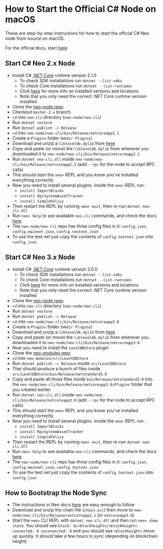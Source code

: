 # How to Start the Official C# Node on macOS

These are step-by-step instructions for how to start the official C# Neo node from source on macOS.

For the official docs, start [here](https://docs.neo.org/docs/en-us/node/cli/setup.html)

## Start C# Neo 2.x Node

- Install C# [.NET Core](https://dotnet.microsoft.com/download/dotnet-core) runtime version 2.1.0
  - To check SDK installations run `dotnet --list-sdks`
  - To check Core installations run `dotnet --list-runtimes`
  - Click [here](https://docs.microsoft.com/en-us/dotnet/core/install/how-to-detect-installed-versions?pivots=os-macos) for more info on installed versions and locations
  - Note that you only need the correct .NET Core runtime version installed
- Clone the [neo-node repo](https://github.com/neo-project/neo-node)
- Checkout `master-2.x` branch
- `cd` into `neo-cli` directory (`neo-node/neo-cli`)
- Run `dotnet restore`
- Run `dotnet publish -c Release`
- `cd` into `neo-node/neo-cli/bin/Release/netcoreapp2.1`
- Create a `Plugins` folder (`mkdir Plugins`)
- Download and unzip a `libleveldb.dylib` from [here](https://github.com/neo-ngd/leveldb/releases)
- Copy and paste (or move) the `libleveldb.dylib` from wherever you downloaded it to `neo-node/neo-cli/bin/Release/netcoreapp2.1`
- Run `dotnet neo-cli.dll` inside `neo-node/neo-cli/bin/Release/netcoreapp2.1` (add `--rpc` for the node to accept RPC calls)
- This should start the `neo>` REPL and you know you've installed everything correctly
- Now you need to install several plugins. Inside the `neo>` REPL run:
  - `install ImportBlocks`
  - `install RpcSystemAssetTracker`
  - `install SimplePolicy`
- Then restart the REPL by running `neo> exit`, then re-run `dotnet neo-cli.dll`
- Run `neo> help` to see available `neo-cli` commands, and check the docs [here](https://docs.neo.org/docs/en-us/node/cli/cli.html)
- The `neo-node/neo-cli` repo has three config files in it: `config.json`, `config.mainnet.json`, `config.testnet.json`
- To use the test net just copy the contents of `config.testnet.json` into `config.json`

## Start C# Neo 3.x Node

- Install C# [.NET Core](https://dotnet.microsoft.com/download/dotnet-core) runtime version 3.0.0
  - To check SDK installations run `dotnet --list-sdks`
  - To check Core installations run `dotnet --list-runtimes`
  - Click [here](https://docs.microsoft.com/en-us/dotnet/core/install/how-to-detect-installed-versions?pivots=os-macos) for more info on installed versions and locations
  - Note that you only need the correct .NET Core runtime version installed
- Clone the [neo-node repo](https://github.com/neo-project/neo-node)
- `cd` into `neo-cli` directory (`neo-node/neo-cli`)
- Run `dotnet restore`
- Run `dotnet publish -c Release`
- `cd` into `neo-node/neo-cli/bin/Release/netcoreapp3.0`
- Create a `Plugins` folder (`mkdir Plugins`)
- Download and unzip a `libleveldb.dylib` from [here](https://github.com/neo-ngd/leveldb/releases)
- Copy and paste (or move) the `libleveldb.dylib` from wherever you downloaded it to `neo-node/neo-cli/bin/Release/netcoreapp3.0`
- Now you need to install the `LevelDBStore` plugin
- Clone the [neo-modules repo](https://github.com/neo-project/neo-modules)
- `cd` into `neo-modules/src/LevelDBStore`
- Run `dotnet publish -c Release` inside `src/LevelDBStore`
- That should produce a bunch of files inside `src/LevelDBStore/bin/Release/netstandard3.0`
- Copy and paste all those files inside `bin/Release/netstandard3.0` into the `neo-node/neo-cli/bin/Release/netcoreapp3.0/Plugins` folder that you created earlier
- Run `dotnet neo-cli.dll` inside `neo-node/neo-cli/bin/Release/netcoreapp3.0` (add `--rpc` for the node to accept RPC calls)
- This should start the `neo>` REPL and you know you've installed everything correctly
- Now you need to install several plugins. Inside the `neo>` REPL run:
  - `install ImportBlocks`
  - `install RpcSystemAssetTracker`
  - `install SimplePolicy`
- Then restart the REPL by running `neo> exit`, then re-run `dotnet neo-cli.dll`
- Run `neo> help` to see available `neo-cli` commands, and check the docs [here](https://docs.neo.org/docs/en-us/node/cli/cli.html)
- The `neo-node/neo-cli` repo has three config files in it: `config.json`, `config.mainnet.json`, `config.testnet.json`
- To use the test net just copy the contents of `config.testnet.json` into `config.json`

## How to Bootstrap the Node Sync

- The instructions in Neo docs [here](https://docs.neo.org/docs/en-us/node/syncblocks.html) are easy enough to follow
- Download and unzip the chain file (`chain.acc`) then move to `neo-node/neo-cli/bin/Release/netcoreapp2.1` (or `netcoreapp3.0`)
- Start the `neo>` CLI REPL with `dotnet neo-cli.dll` and then run `neo> show state`. You should see `block: 0/<blockheight>/<blockheight> connected: 0 unconnected: 0`
  and you should see `<blockheight>` move up quickly. It should take a few hours to sync (depending on blockchain height)
